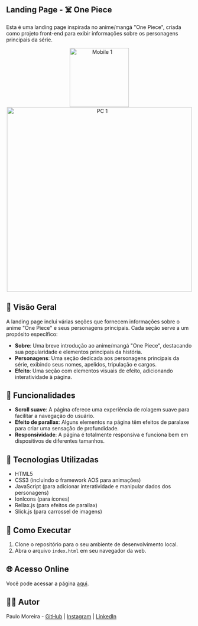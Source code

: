 ## Landing Page - ☠️ One Piece

Esta é uma landing page inspirada no anime/mangá "One Piece", criada como projeto front-end para exibir informações sobre os personagens principais da série.

<p align="center">
  <img src="https://github.com/PauloMoreiraa/One-Piece/assets/56117238/b0a69787-f923-4a19-9056-8f200af860ef" alt="Mobile 1" width="160" />
  <img src="https://github.com/PauloMoreiraa/One-Piece/assets/56117238/77348e4c-8e72-4f66-b3d0-9ff81f4b358d" alt="PC 1" width="500" />
</p>


## :page_facing_up: Visão Geral 

A landing page inclui várias seções que fornecem informações sobre o anime "One Piece" e seus personagens principais. Cada seção serve a um propósito específico:

- **Sobre**: Uma breve introdução ao anime/mangá "One Piece", destacando sua popularidade e elementos principais da história.
- **Personagens**: Uma seção dedicada aos personagens principais da série, exibindo seus nomes, apelidos, tripulação e cargos.
- **Efeito**: Uma seção com elementos visuais de efeito, adicionando interatividade à página.

## :wrench: Funcionalidades

- **Scroll suave**: A página oferece uma experiência de rolagem suave para facilitar a navegação do usuário.
- **Efeito de parallax**: Alguns elementos na página têm efeitos de paralaxe para criar uma sensação de profundidade.
- **Responsividade**: A página é totalmente responsiva e funciona bem em dispositivos de diferentes tamanhos.

## :rocket: Tecnologias Utilizadas 

- HTML5
- CSS3 (incluindo o framework AOS para animações)
- JavaScript (para adicionar interatividade e manipular dados dos personagens)
- IonIcons (para ícones)
- Rellax.js (para efeitos de parallax)
- Slick.js (para carrossel de imagens)

## :monocle_face: Como Executar

1. Clone o repositório para o seu ambiente de desenvolvimento local.
2. Abra o arquivo `index.html` em seu navegador da web.

## :globe_with_meridians: Acesso Online

Você pode acessar a página [aqui](https://paulomoreiraa.github.io/One-Piece).

## :technologist: Autor

Paulo Moreira - [GitHub](https://github.com/PauloMoreiraa) | [Instagram](https://www.instagram.com/paulo_mmoreira/) | [LinkedIn](https://www.linkedin.com/in/paulomoreira2004/)
